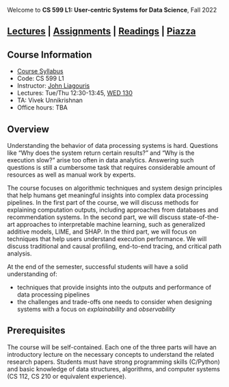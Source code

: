 Welcome to **CS 599 L1: User-centric Systems for Data Science**, Fall 2022

## [Lectures](./lectures.html) \| [Assignments](./assignments.html) \| [Readings](./readings.html) \| [Piazza](https://piazza.com/bu/fall2021/cs591l1/home)

## Course Information

- [Course Syllabus](./syllabus.html)
- Code: CS 599 L1
- Instructor: [John Liagouris](https://cs-people.bu.edu/liagos/)
- Lectures: Tue/Thu 12:30-13:45, [WED	130](https://www.bu.edu/classrooms/classroom/wed-130/)
- TA: Vivek Unnikrishnan
- Office hours: TBA

## Overview

Understanding the behavior of data processing systems is hard. Questions like “Why does the system return certain results?” and “Why is the execution slow?” arise too often in data analytics. Answering such questions is still a cumbersome task that requires considerable amount of resources as well as manual work by experts.

The course focuses on algorithmic techniques and system design principles that help humans get meaningful insights into complex data processing pipelines. In the first part of the course, we will discuss methods for explaining computation outputs, including approaches from databases and recommendation systems. In the second part, we will discuss state-of-the-art approaches to interpretable machine learning, such as generalized additive models, LIME, and SHAP. In the third part, we will focus on techniques that help users understand execution performance. We will discuss traditional and causal profiling, end-to-end tracing, and critical path analysis.

At the end of the semester, successful students will have a solid understanding of:

- techniques that provide insights into the outputs and performance of data processing pipelines
- the challenges and trade-offs one needs to consider when designing systems with a focus on *explainability* and *observability*

## Prerequisites
The course will be self-contained. Each one of the three parts will have an introductory lecture on the necessary concepts to understand the related research papers. Students must have strong programming skills (C/Python) and basic knowledge of data structures, algorithms, and computer systems (CS 112, CS 210 or equivalent experience).
